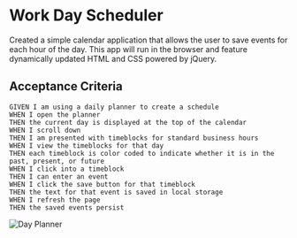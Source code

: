# Work Day Scheduler

Created a simple calendar application that allows the user to save events for each hour of the day. This app will run in the browser and feature dynamically updated HTML and CSS powered by jQuery.


## Acceptance Criteria

```
GIVEN I am using a daily planner to create a schedule
WHEN I open the planner
THEN the current day is displayed at the top of the calendar
WHEN I scroll down
THEN I am presented with timeblocks for standard business hours
WHEN I view the timeblocks for that day
THEN each timeblock is color coded to indicate whether it is in the past, present, or future
WHEN I click into a timeblock
THEN I can enter an event
WHEN I click the save button for that timeblock
THEN the text for that event is saved in local storage
WHEN I refresh the page
THEN the saved events persist
```



![Day Planner](https://user-images.githubusercontent.com/66036794/85795473-ec8f0b00-b6fd-11ea-967a-21d62a832af0.png)

